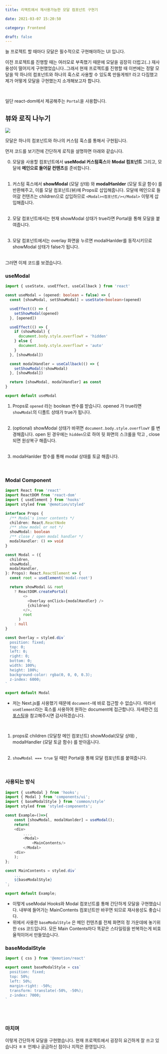 ```yaml
---
title: 리액트에서 재사용가능한 모달 컴포넌트 구현기

date: 2021-03-07 15:20:50

category: Frontend

draft: false
---
```


늘 프로젝트 할 때마다 모달은 필수적으로 구현해야하는 UI 입니다. <br/>

이전 프로젝트를 진행할 때는 여러모로 부족했기 때문에 모달을 굉장히 더럽고(..) 재사용성이 떨어지게 구현했었습니다..그래서 현재 프로젝트를 진행할 때 이번에는 정말 모달을 딱 하나의 컴포넌트와 하나의 훅스로 사용할 수 있도록 만들게쒀!! 라고 다짐했고 제가 어떻게 모달을 구현했는지 소개해보고자 합니다. <br/>

<br/>

일단 react-dom에서 제공해주는 `Portal`을 사용합니다.

## 뷰와 로직 나누기

![](./images/모달예시입니당.jpg)

모달은 하나의 컴포넌트와 하나의 커스텀 훅스를 통해서 구현됩니다. <br/>

먼저 코드를 보기전에 간단하게 로직을 설명하면 아래와 같습니다. <br/>

0. 모달을 사용할 컴포넌트에서 **useModal 커스텀훅스**와 **Modal 컴포넌트** 그리고, 모달에 **메인으로 들어갈 컨텐츠**를 준비합니다. <br/>
   <br/>
1. 커스텀 훅스에서 **showModal** (모달 상태) 와 **modalHanlder** (모달 토글 함수) 를 반환해주고, 이를 모달 컴포넌트(뷰)에 Props로 삽입해줍니다. 모달에 메인으로 들어갈 컨텐츠는 children으로 삽입하므로 `<Modal><컴포넌트/></Modal>` 이렇게 삽입해줍니다. <br/>
   <br/>

1. 모달 컴포넌트에서는 현재 showModal 상태가 true라면 Portal을 통해 모달을 붙여줍니다. <br/>
   <br/>

1. 모달 컴포넌트에서는 overlay 화면을 누르면 modalHanlder를 동작시키므로 showModal 상태가 false가 됩니다.
   <Br/>
   <br/>

그러면 이제 코드를 보겠습니다.<br/>

### useModal

```typescript
import { useState, useEffect, useCallback } from 'react'

const useModal = (opened: boolean = false) => {
  const [showModal, setShowModal] = useState<boolean>(opened)

  useEffect(() => {
    setShowModal(opened)
  }, [opened])

  useEffect(() => {
    if (showModal) {
      document.body.style.overflowY = 'hidden'
    } else {
      document.body.style.overflowY = 'auto'
    }
  }, [showModal])

  const modalHandler = useCallback(() => {
    setShowModal(!showModal)
  }, [showModal])

  return [showModal, modalHandler] as const
}

export default useModal
```

1. Props로 `opened` 라는 boolean 변수를 받습니다. opened 가 true라면 `showModal`의 디폴트 상태가 true가 됩니다. <br/>
   <br/>

2. (optional) showModal 상태가 바뀌면 `document.body.style.overflowY` 를 변경해줍니다. open 된 경우에는 `hidden`으로 하여 뒷 화면의 스크롤을 막고 , close되면 원상복구 해줍니다. <br/>
   <br/>

3. modalHanlder 함수를 통해 modal 상태를 토글 해줍니다. <br/>
   <br/>
   <br/>

### Modal Component

```typescript
import React from 'react'
import ReactDOM from 'react-dom'
import { useElement } from 'hooks'
import styled from '@emotion/styled'

interface Props {
  /** Modal's inner contents */
  children: React.ReactNode
  /** show modal or not */
  showModal: boolean
  /** close / open modal handler */
  modalHandler: () => void
}

const Modal = ({
  children,
  showModal,
  modalHandler,
}: Props): React.ReactElement => {
  const root = useElement('modal-root')

  return showModal && root
    ? ReactDOM.createPortal(
        <>
          <Overlay onClick={modalHandler} />
          {children}
        </>,
        root
      )
    : null
}

const Overlay = styled.div`
  position: fixed;
  top: 0;
  left: 0;
  right: 0;
  bottom: 0;
  width: 100%;
  height: 100%;
  background-color: rgba(0, 0, 0, 0.3);
  z-index: 6000;
`

export default Modal
```

- 저는 Next.js를 사용했기 때문에 `document~`에 바로 접근할 수 없습니다. 따라서 `useElement`라는 훅스를 사용하여 원하는 document에 접근합니다. 자세한건 [이 포스팅](https://mooneedev.netlify.app/Frontend/next.js%20%EC%97%90%EC%84%9C%20document%20is%20not%20defined%20%EB%AC%B8%EC%A0%9C%20%ED%95%B4%EA%B2%B0%ED%95%98%EA%B8%B0/)을 참고해주시면 감사하겠습니다.

<br/>

1. props로 children (모달창 메인 컴포넌트) showModal(모달 상태) , modalHandler (모달 토글 함수) 를 받아옵니다.
   <br/>
   <br/>

2. `showModal === true` 일 때만 Portal을 통해 모달 컴포넌트를 붙여줍니다.

<br/>

### 사용되는 방식

```typescript
import { useModal } from 'hooks';
import { Modal } from 'components/ui';
import { baseModalStyle } from 'common/style'
import styled from 'styled-components';

const Example=()=>{
    const [showModal, modalHanlder] = useModal();
    return(
    <div>
        ....
        <Modal>
        	<MainContents/>
        </Modal>
    <div>
    );
};

const MainContents = styled.div`
	...
 	${baseModalStyle}
`;

export default Example;
```

- 이렇게 useModal Hooks와 Modal 컴포넌트를 통해 간단하게 모달을 구현했습니다. 내부에 들어가는 MainContents 컴포넌트만 바꾸면 되므로 재사용성도 좋습니다.
- 위에서 사용한 `baseModalStyle` 은 메인 컨텐츠를 전체 화면의 정 가운데에 놓기위한 css 코드입니다. 모든 Main Contents마다 똑같은 스타일링을 반복하는게 비효율적이어서 만들었습니다.

### baseModalStyle

```typescript
import { css } from '@emotion/react'

export const baseModalStyle = css`
  position: fixed;
  top: 50%;
  left: 50%;
  margin-right: -50%;
  transform: translate(-50%, -50%);
  z-index: 7000;
`
```

<br/>

<br/>

### 마치며

이렇게 간단하게 모달을 구현했습니다. 현재 프로젝트에서 굉장히 요긴하게 잘 쓰고 있습니다 ㅎㅎ 언제나 궁금하신 점이나 지적은 환영입니다.
